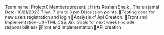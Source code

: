 
Team name: ProjectX
Members present: : Haris Roshan Shaik , Tharun jamal
Date: 10/21/2023
Time: 7 pm to 8 pm
Discussion points:
Testing done for new users registration and login 
Analysis of Api Creation.
Front end Implementation-UI(HTML,CSS,JS).
Goals for next week (include responsibilities)
Front end Implementation
API creation
